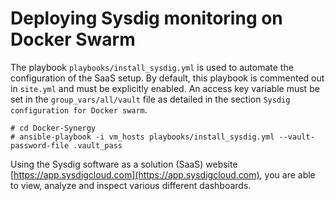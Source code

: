 # Deploying Sysdig monitoring on Docker Swarm

The playbook `playbooks/install_sysdig.yml` is used to automate the configuration of the SaaS setup. By default, this playbook is commented out in `site.yml` and must be explicitly enabled. An access key variable must be set in the `group_vars/all/vault` file as detailed in the section `Sysdig configuration for Docker swarm`.

```
# cd Docker-Synergy
# ansible-playbook -i vm_hosts playbooks/install_sysdig.yml --vault-password-file .vault_pass

```

Using the Sysdig software as a solution (SaaS) website [https://app.sysdigcloud.com](https://app.sysdigcloud.com), you are able to view, analyze and inspect various different dashboards.
